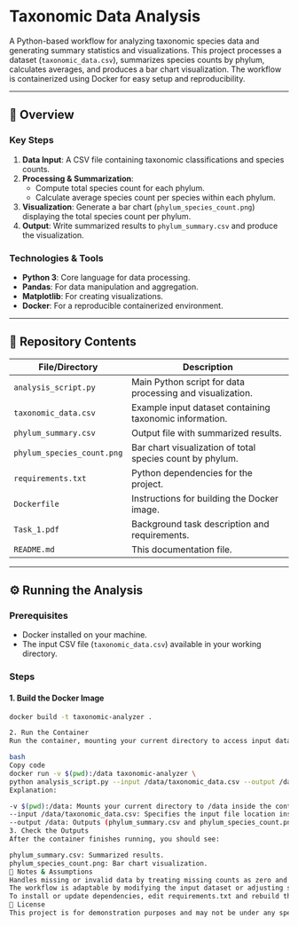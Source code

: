 # Taxonomic Data Analysis

A Python-based workflow for analyzing taxonomic species data and generating summary statistics and visualizations. This project processes a dataset (`taxonomic_data.csv`), summarizes species counts by phylum, calculates averages, and produces a bar chart visualization. The workflow is containerized using Docker for easy setup and reproducibility.

---

## 🚀 **Overview**

### Key Steps
1. **Data Input**: A CSV file containing taxonomic classifications and species counts.
2. **Processing & Summarization**:
   - Compute total species count for each phylum.
   - Calculate average species count per species within each phylum.
3. **Visualization**: Generate a bar chart (`phylum_species_count.png`) displaying the total species count per phylum.
4. **Output**: Write summarized results to `phylum_summary.csv` and produce the visualization.

### Technologies & Tools
- **Python 3**: Core language for data processing.
- **Pandas**: For data manipulation and aggregation.
- **Matplotlib**: For creating visualizations.
- **Docker**: For a reproducible containerized environment.

---

## 📂 **Repository Contents**

| File/Directory            | Description                                                                 |
|---------------------------|-----------------------------------------------------------------------------|
| `analysis_script.py`      | Main Python script for data processing and visualization.                  |
| `taxonomic_data.csv`      | Example input dataset containing taxonomic information.                    |
| `phylum_summary.csv`      | Output file with summarized results.                                       |
| `phylum_species_count.png`| Bar chart visualization of total species count by phylum.                 |
| `requirements.txt`        | Python dependencies for the project.                                       |
| `Dockerfile`              | Instructions for building the Docker image.                                |
| `Task_1.pdf`              | Background task description and requirements.                              |
| `README.md`               | This documentation file.                                                   |

---

## ⚙️ **Running the Analysis**

### Prerequisites
- Docker installed on your machine.
- The input CSV file (`taxonomic_data.csv`) available in your working directory.

### Steps

#### 1. Build the Docker Image
```bash
docker build -t taxonomic-analyzer .

2. Run the Container
Run the container, mounting your current directory to access input data and write output files:

bash
Copy code
docker run -v $(pwd):/data taxonomic-analyzer \
python analysis_script.py --input /data/taxonomic_data.csv --output /data
Explanation:

-v $(pwd):/data: Mounts your current directory to /data inside the container.
--input /data/taxonomic_data.csv: Specifies the input file location inside the container.
--output /data: Outputs (phylum_summary.csv and phylum_species_count.png) will be saved to your host directory.
3. Check the Outputs
After the container finishes running, you should see:

phylum_summary.csv: Summarized results.
phylum_species_count.png: Bar chart visualization.
📝 Notes & Assumptions
Handles missing or invalid data by treating missing counts as zero and filtering out rows with missing phylum information.
The workflow is adaptable by modifying the input dataset or adjusting script logic.
To install or update dependencies, edit requirements.txt and rebuild the Docker image.
📜 License
This project is for demonstration purposes and may not be under any specific license. Ensure compliance with your organization’s data and licensing requirements.


